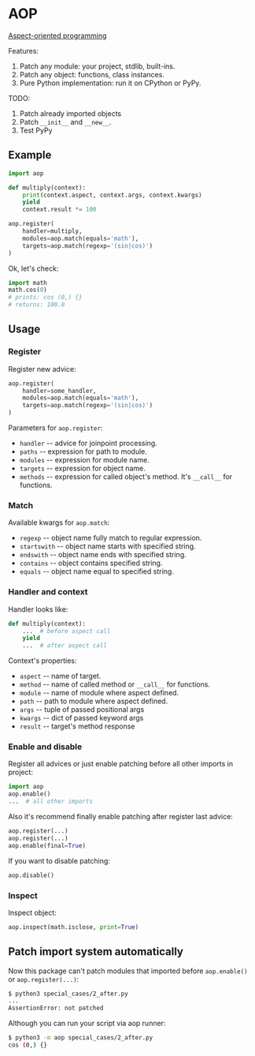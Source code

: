 # AOP

[Aspect-oriented programming](https://en.wikipedia.org/wiki/Aspect-oriented_programming)

Features:

1. Patch any module: your project, stdlib, built-ins.
1. Patch any object: functions, class instances.
1. Pure Python implementation: run it on CPython or PyPy.

TODO:

1. Patch already imported objects
1. Patch `__init__` and `__new__`.
1. Test PyPy


## Example

```python
import aop

def multiply(context):
    print(context.aspect, context.args, context.kwargs)
    yield
    context.result *= 100

aop.register(
    handler=multiply,
    modules=aop.match(equals='math'),
    targets=aop.match(regexp='(sin|cos)')
)
```

Ok, let's check:

```python
import math
math.cos(0)
# prints: cos (0,) {}
# returns: 100.0
```


## Usage

### Register

Register new advice:

```python
aop.register(
    handler=some_handler,
    modules=aop.match(equals='math'),
    targets=aop.match(regexp='(sin|cos)')
)
```

Parameters for `aop.register`:

* `handler` -- advice for joinpoint processing.
* `paths` -- expression for path to module.
* `modules` -- expression for module name.
* `targets` -- expression for object name.
* `methods` -- expression for called object's method. It's `__call__` for functions.

### Match

Available kwargs for `aop.match`:

* `regexp` -- object name fully match to regular expression.
* `startswith` -- object name starts with specified string.
* `endswith` -- object name ends with specified string.
* `contains` -- object contains specified string.
* `equals` -- object name equal to specified string.

### Handler and context

Handler looks like:

```python
def multiply(context):
    ...  # before aspect call
    yield
    ...  # after aspect call
```

Context's properties:
* `aspect` -- name of target.
* `method` -- name of called method or `__call__` for functions.
* `module` -- name of module where aspect defined.
* `path` --   path to module where aspect defined.
* `args` --   tuple of passed positional args
* `kwargs` -- dict of passed keyword args
* `result` -- target's method response

### Enable and disable

Register all advices or just enable patching before all other imports in project:

```python
import aop
aop.enable()
...  # all other imports
```

Also it's recommend finally enable patching after register last advice:

```python
aop.register(...)
aop.register(...)
aop.enable(final=True)
```

If you want to disable patching:
```python
aop.disable()
```

### Inspect

Inspect object:

```python
aop.inspect(math.isclose, print=True)
```


## Patch import system automatically

Now this package can't patch modules that imported before `aop.enable()` or `aop.register(...)`:

```bash
$ python3 special_cases/2_after.py
...
AssertionError: not patched
```

Although you can run your script via aop runner:

```bash
$ python3 -m aop special_cases/2_after.py
cos (0,) {}
```

